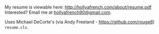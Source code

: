My resume is viewable here: <http://hollyafrench.com/about/resume.pdf>
Interested? Email me at <hollyafrench90@gmail.com>.

Uses Michael DeCorte's (via Andy Freeland - https://github.com/rouge8) ``resume.cls``.
